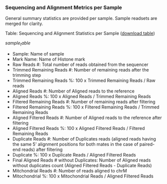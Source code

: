 ### Sequencing and Alignment Metrics per Sample

General summary statistics are provided per sample. Sample readsets are merged for clarity.

Table: Sequencing and Alignment Statistics per Sample ([download table](SampleMetrics.tsv))

$sample_table$

* Sample: Name of sample
* Mark Name: Name of Histone mark
* Raw Reads #: Total number of reads obtained from the sequencer
* Trimmed Remaining Reads #: Number of remaining reads after the trimming step
* Trimmed Remaining Reads %: 100 x Trimmed Remaining Reads / Raw reads
* Aligned Reads #: Number of Aligned reads to the reference
* Aligned Reads %: 100 x Aligned Reads / Trimmed Remaining Reads
* Filtered Remaining Reads #: Number of  remaining reads after filtering
* Filtered Remaining Reads %: 100 x Filtered Remaining Reads / Trimmed Remaining Reads
* Aligned Filtered Reads #: Number of Aligned reads to the reference after filtering
* Aligned Filtered Reads %: 100 x Aligned Filtered Reads / Filtered Remaining Reads
* Duplicate Reads #: Number of Duplicates reads (aligned reads having the same 5' alignment positions for both mates in the case of paired-end reads) after filtering
* Duplicate %: 100 x Duplicate Reads / Aligned Filtered Reads
* Final Aligned Reads # without Duplicates: Number of Aligned reads without duplicates count (Aligned Filtered Reads - Duplicate Reads)
* Mitchondrial Reads #: Number of reads aligned to chrM
* Mitochondrial %: 100 x Mitochondrial Reads / Aligned Filtered Reads 
